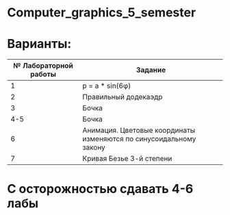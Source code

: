 # Computer_graphics_5_semester
# Варианты:
| № Лабораторной работы |    Задание     | 
|-----------------------|----------------|
| 1                     |p = a * sin(6φ)|
| 2                     |Правильный додекаэдр|
| 3                     |Бочка|
| 4-5                   |Бочка|
| 6                     |Анимация. Цветовые координаты изменяются по синусоидальному закону|
| 7                     |Кривая Безье 3-й степени|

# С осторожностью сдавать 4-6 лабы
